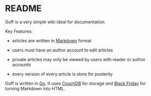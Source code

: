# README #

Guff is a very simple wiki ideal for documentation.

Key Features:

- articles are written in [Markdown] format
- users must have an author account to edit articles
- private articles may only be viewed by users with reader or author accounts
- every version of every article is store for posterity

  [Markdown]: http://daringfireball.net/projects/markdown/syntax

Guff is written in [Go]. It uses [CouchDB] for storage and [Black Friday] for turning Markdown into HTML.

  [Go]: http://golang.org
  [CouchDB]: http://couchdb.apache.org
  [Black Friday]: https://github.com/russross/blackfriday
